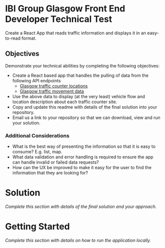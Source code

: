 # IBI Group Glasgow Front End Developer Technical Test

Create a React App that reads traffic information and displays it in an easy-to-read format.

## Objectives

Demonstrate your technical abilities by completing the following objectives:

- Create a React based app that handles the pulling of data from the following API endpoints
  - [Glasgow traffic counter locations](https://gcc.azure-api.net/traffic/locations?format=json)
  - [Glasgow traffic movement data](https://gcc.azure-api.net/traffic/movement?format=json)
- Use the above data to display (at the very least) vehicle flow and location description about each traffic counter site.
- Copy and update this readme with details of the final solution into your repository.
- Email us a link to your repository so that we can download, view and run your solution.

### Additional Considerations

- What is the best way of presenting the information so that it is easy to consume? E.g. list, map.
- What data validation and error handling is required to ensure the app can handle invalid or failed data requests?
- How can the UX be improved to make it easy for the user to find the information that they are looking for?

# Solution

_Complete this section with details of the final solution and your approach._

# Getting Started

_Complete this section with details on how to run the application locally._
